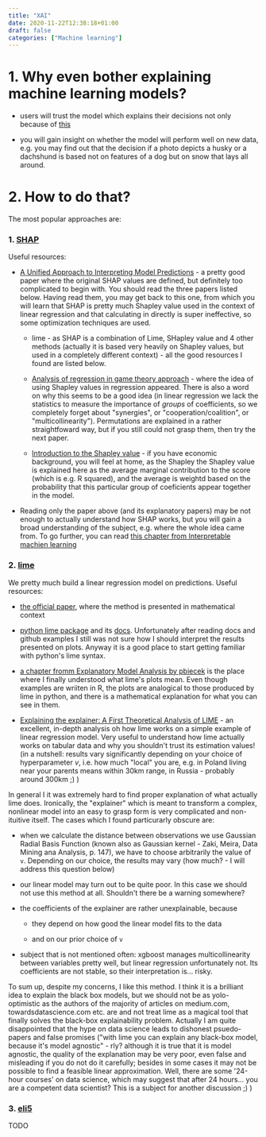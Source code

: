 ```yaml
---
title: "XAI"
date: 2020-11-22T12:38:18+01:00
draft: false
categories: ["Machine learning"]
---
```


# 1. Why even bother explaining machine learning models?

- users will trust the model which explains their decisions not only because of [this](https://leversofpersuasion.medium.com/because-to-persuade-give-a-reason-5f532f5b558a#:~:text=WHY%20GIVING%20A%20REASON%20WORKS&text=When%20you%20give%20someone%20a,%5D%20wanted%20to%20do%20anyway.%E2%80%9D)

- you will gain insight on whether the model will perform well on new data, e.g. you may find out that the decision if a photo depicts a husky or a dachshund is based not on features of a dog but on snow that lays all around.

# 2. How to do that?

The most popular approaches are:

### 1. [SHAP](https://arxiv.org/abs/1705.07874)

Useful resources:

- [A Unified Approach to Interpreting Model Predictions]() - a pretty good paper where the original SHAP values are defined, but definitely too complicated to begin with. You should read the three papers listed below. Having read them, you may get back to this one, from which you will learn that SHAP is pretty much Shapley value used in the context of linear regression and that calculating in directly is super ineffective, so some optimization techniques are used.

    - lime - as SHAP is a combination of Lime, SHapley value and 4 other methods (actually it is based very heavily on Shapley values, but used in a completely different context) - all the good resources I found are listed below.

    - [Analysis of regression in game theory approach](https://www.researchgate.net/publication/229728883_Analysis_of_Regression_in_Game_Theory_Approach) - where the idea of using Shapley values in regression appeared. There is also a word on why this seems to be a good idea (in linear regression we lack the statistics to measure the importance of *groups* of coefficients, so we completely forget about "synergies", or "cooperation/coalition", or "multicollinearity"). Permutations are explained in a rather straightfoward way, but if you still could not grasp them, then try the next paper.

    - [Introduction to the Shapley value](http://www.library.fa.ru/files/roth2.pdf) - if you have economic background, you will feel at home, as the Shapley the Shapley value is explained here as the average marginal contribution to the score (which is e.g. R squared), and the average is weightd based on the probability that this particular group of coeficients appear together in the model.

- Reading only the paper above (and its explanatory papers) may be not enough to actually understand how SHAP works, but you will gain a broad understanding of the subject, e.g. where the whole idea came from. To go further, you can read [this chapter from Interpretable machien learning](https://christophm.github.io/interpretable-ml-book/shap.html)

### 2. [lime](https://arxiv.org/abs/1602.04938)

We pretty much build a linear regression model on predictions. Useful resources:

- [the official paper](https://arxiv.org/abs/1602.04938), where the method is presented in mathematical context

- [python lime package](https://github.com/marcotcr/lime) and its [docs](https://lime-ml.readthedocs.io/en/latest/index.html). Unfortunately after reading docs and github examples I still was not sure how I should interpret the results presented on plots. Anyway it is a good place to start getting familiar with python's lime syntax.

- [a chapter fromm Explanatory Model Analysis by pbiecek](https://pbiecek.github.io/ema/LIME.html) is the place where I finally understood what lime's plots mean. Even though examples are wriiten in R, the plots are analogical to those produced by lime in python, and there is a mathematical explanation for what you can see in them.

- [Explaining the explainer: A First Theoretical Analysis of LIME](https://arxiv.org/abs/2001.03447) - an excellent, in-depth analysis oh how lime works on a simple example of linear regression model. Very useful to understand how lime actually works on tabular data and why you shouldn't trust its estimation values! (in a nutshell: results vary significantly depending on your choice of hyperparameter *v*, i.e. how much "local" you are, e.g. in Poland living near your parents means within 30km range, in Russia - probably around 300km ;) )

In general I it was extremely hard to find proper explanation of what actually lime does. Ironically, the "explainer" which is meant to transform a complex, nonlinear model into an easy to grasp form is very complicated and non-ituitive itself. The cases which I found particurarly obscure are:

- when we calculate the distance between observations we use Gaussian Radial Basis Function (known also as Gaussian kernel - Zaki, Meira, Data Mining ana Analysis, p. 147), we have to choose arbitrarily the value of `v`. Depending on our choice, the results may vary (how much? - I will address this question below)

- our linear model may turn out to be quite poor. In this case we should not use this method at all. Shouldn't there be a warning somewhere?

- the coefficients of the explainer are rather unexplainable, because 

    - they depend on how good the linear model fits to the data

    - and on our prior choice of `v`

- subject that is not mentioned often: xgboost manages multicollinearity between variables pretty well, but linear regression unfortunately not. Its coefficients are not stable, so their interpretation is... risky.

To sum up, despite my concerns, I like this method. I think it is a brilliant idea to explain the black box models, but we should not be as yolo-optimistic as the authors of the majority of articles on medium.com, towardsdatascience.com etc. are and not treat lime as a magical tool that finally solves the black-box explainability problem. Actually I am quite disappointed that the hype on data science leads to dishonest psuedo-papers and false promises ("with lime you can explain any black-box model, because it's model agnostic" - rly? although it is true that it is model agnostic, the quality of the explanation may be very poor, even false and misleading if you do not do it carefully; besides in some cases it may not be possible to find a feasible linear approximation. Well, there are some '24-hour courses' on data science, which may suggest that after 24 hours... you are a competent data scientist? This is a subject for another discussion ;) )

### 3. [eli5](https://eli5.readthedocs.io/en/latest/)

TODO

